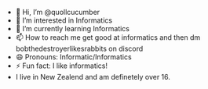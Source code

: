 - 👋 Hi, I’m @quollcucumber
- 👀 I’m interested in Informatics
- 🌱 I’m currently learning Informatics
- 📫 How to reach me get good at informatics and then dm bobthedestroyerlikesrabbits on discord
- 😄 Pronouns: Informatic/Informatics
-  ⚡ Fun fact: I like informatics!
- I live in New Zealend and am definetely over 16.
 <!---
quollcucumber/quollcucumber is a ✨ special ✨ repository because its `README.md` (this file) appears on your GitHub profile.
You can click the Preview link to take a look at your changes.
--->
